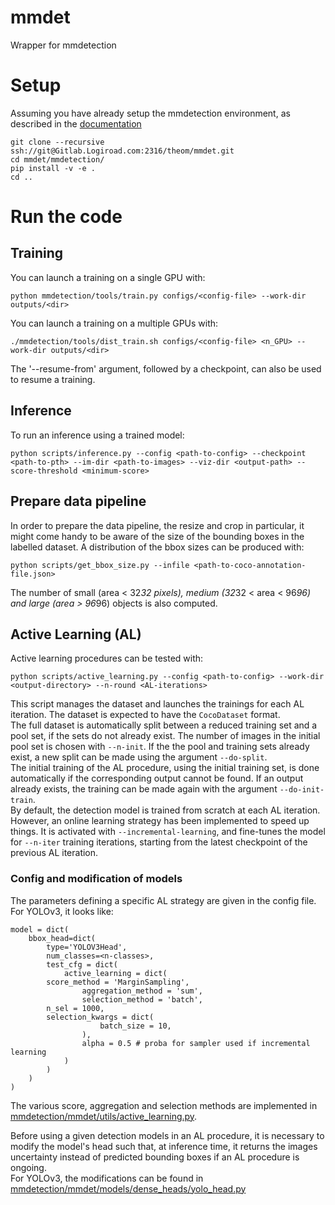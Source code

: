 # mmdet

Wrapper for mmdetection


# Setup

Assuming you have already setup the mmdetection environment, as described in the [documentation](https://mmdetection.readthedocs.io/en/v2.20.0/get_started.html#installation)
```
git clone --recursive ssh://git@Gitlab.Logiroad.com:2316/theom/mmdet.git
cd mmdet/mmdetection/
pip install -v -e .
cd ..
```


# Run the code

## Training

You can launch a training on a single GPU with:
```
python mmdetection/tools/train.py configs/<config-file> --work-dir outputs/<dir>
```

You can launch a training on a multiple GPUs with:
```
./mmdetection/tools/dist_train.sh configs/<config-file> <n_GPU> --work-dir outputs/<dir>
```
The '--resume-from' argument, followed by a checkpoint, can also be used to resume a training.


## Inference

To run an inference using a trained model:
```
python scripts/inference.py --config <path-to-config> --checkpoint <path-to-pth> --im-dir <path-to-images> --viz-dir <output-path> --score-threshold <minimum-score>
```


## Prepare data pipeline

In order to prepare the data pipeline, the resize and crop in particular, it might come handy to be aware of the size of the bounding boxes in the labelled dataset.
A distribution of the bbox sizes can be produced with:
```
python scripts/get_bbox_size.py --infile <path-to-coco-annotation-file.json>
```
The number of small (area < 32*32 pixels), medium (32*32 < area < 96*96) and large (area > 96*96) objects is also computed.


## Active Learning (AL)

Active learning procedures can be tested with:
```
python scripts/active_learning.py --config <path-to-config> --work-dir <output-directory> --n-round <AL-iterations>
```
This script manages the dataset and launches the trainings for each AL iteration. The dataset is expected to have the `CocoDataset` format.  
The full dataset is automatically split between a reduced training set and a pool set, if the sets do not already exist. The number of images in the initial pool set is chosen with `--n-init`. If the the pool and training sets already exist, a new split can be made using the argument `--do-split`.  
The initial training of the AL procedure, using the initial training set, is done automatically if the corresponding output cannot be found. If an output already exists, the training can be made again with the argument `--do-init-train`.  
By default, the detection model is trained from scratch at each AL iteration. However, an online learning strategy has been implemented to speed up things. It is activated with `--incremental-learning`, and fine-tunes the model for `--n-iter` training iterations, starting from the latest checkpoint of the previous AL iteration.

### Config and modification of models

The parameters defining a specific AL strategy are given in the config file. For YOLOv3, it looks like:
```
model = dict(
    bbox_head=dict(
        type='YOLOV3Head',
        num_classes=<n-classes>,
        test_cfg = dict(
            active_learning = dict(
		score_method = 'MarginSampling',
                aggregation_method = 'sum',
                selection_method = 'batch',
		n_sel = 1000,
		selection_kwargs = dict(
                    batch_size = 10,
                ),
                alpha = 0.5 # proba for sampler used if incremental learning
            )
        )
    )
)
```
The various score, aggregation and selection methods are implemented in [mmdetection/mmdet/utils/active_learning.py](https://github.com/thmegy/mmdetection/blob/master/mmdet/utils/active_learning.py).

Before using a given detection models in an AL procedure, it is necessary to modify the model's head such that, at inference time, it returns the images uncertainty instead of predicted bounding boxes if an AL procedure is ongoing.  
For YOLOv3, the modifications can be found in [mmdetection/mmdet/models/dense_heads/yolo_head.py](https://github.com/thmegy/mmdetection/blob/master/mmdet/models/dense_heads/yolo_head.py#L209)